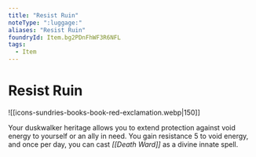 ```yaml
---
title: "Resist Ruin"
noteType: ":luggage:"
aliases: "Resist Ruin"
foundryId: Item.bg2PDnFhWF3R6NFL
tags:
  - Item
---
```


# Resist Ruin
![[icons-sundries-books-book-red-exclamation.webp|150]]

Your duskwalker heritage allows you to extend protection against void energy to yourself or an ally in need. You gain resistance 5 to void energy, and once per day, you can cast _[[Death Ward]]_ as a divine innate spell.
